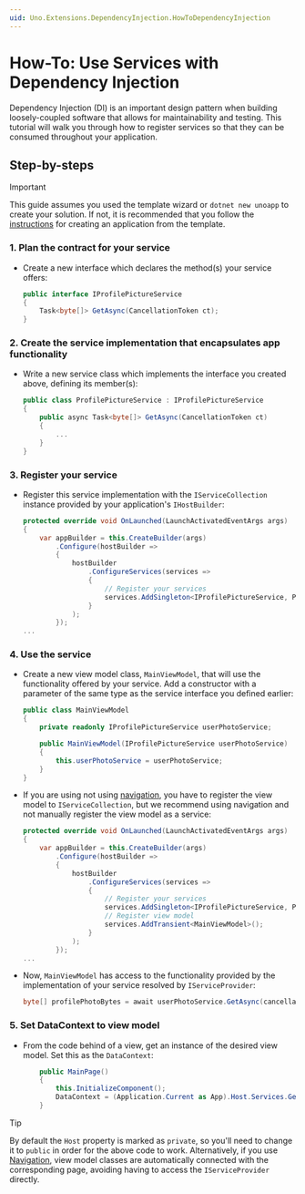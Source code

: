 ```yaml
---
uid: Uno.Extensions.DependencyInjection.HowToDependencyInjection
---
```

# How-To: Use Services with Dependency Injection

Dependency Injection (DI) is an important design pattern when building loosely-coupled software that allows for maintainability and testing. This tutorial will walk you through how to register services so that they can be consumed throughout your application.

## Step-by-steps

> [!IMPORTANT]
> This guide assumes you used the template wizard or `dotnet new unoapp` to create your solution. If not, it is recommended that you follow the [instructions](xref:Uno.Extensions.HowToGettingStarted) for creating an application from the template.

### 1. Plan the contract for your service  
* Create a new interface which declares the method(s) your service offers: 
    ```cs
    public interface IProfilePictureService
    {
        Task<byte[]> GetAsync(CancellationToken ct);
    }
    ```

### 2. Create the service implementation that encapsulates app functionality 
* Write a new service class which implements the interface you created above, defining its member(s):
    ```cs
    public class ProfilePictureService : IProfilePictureService
    {
        public async Task<byte[]> GetAsync(CancellationToken ct)
        {
            ...
        }
    }
    ```
### 3. Register your service
* Register this service implementation with the `IServiceCollection` instance provided by your application's `IHostBuilder`:

    ```csharp
    protected override void OnLaunched(LaunchActivatedEventArgs args)
    {
        var appBuilder = this.CreateBuilder(args)
            .Configure(hostBuilder =>
            {
                hostBuilder
                    .ConfigureServices(services =>
                    {
                        // Register your services
                        services.AddSingleton<IProfilePictureService, ProfilePictureService>();
                    }
                );
            });
    ...
    ```
### 4. Use the service
* Create a new view model class, `MainViewModel`, that will use the functionality offered by your service. Add a constructor with a parameter of the same type as the service interface you defined earlier:
    ```cs
    public class MainViewModel
    {
        private readonly IProfilePictureService userPhotoService;

        public MainViewModel(IProfilePictureService userPhotoService)
        {
            this.userPhotoService = userPhotoService;
        }
    }
    ```
* If you are using not using [navigation](xref:Uno.Extensions.Navigation), you have to register the view model to `IServiceCollection`, but we recommend using navigation and not manually register the view model as a service:
    ```cs
    protected override void OnLaunched(LaunchActivatedEventArgs args)
    {
        var appBuilder = this.CreateBuilder(args)
            .Configure(hostBuilder =>
            {
                hostBuilder
                    .ConfigureServices(services =>
                    {
                        // Register your services
                        services.AddSingleton<IProfilePictureService, ProfilePictureService>();
                        // Register view model
                        services.AddTransient<MainViewModel>();
                    }
                );
            });
    ...     
    ```
* Now, `MainViewModel` has access to the functionality provided by the implementation of your service resolved by `IServiceProvider`:
    ```cs
    byte[] profilePhotoBytes = await userPhotoService.GetAsync(cancellationToken);
    ```

### 5. Set DataContext to view model
* From the code behind of a view, get an instance of the desired view model. Set this as the `DataContext`:
    ```cs
        public MainPage()
        {
            this.InitializeComponent();
            DataContext = (Application.Current as App).Host.Services.GetRequiredService<MainViewModel>();
        }
    ```
> [!TIP]
> By default the `Host` property is marked as `private`, so you'll need to change it to `public` in order for the above code to work. Alternatively, if you use [Navigation](xref:Uno.Extensions.Navigation), view model classes are automatically connected with the corresponding page, avoiding having to access the `IServiceProvider` directly. 